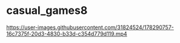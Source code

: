 # casual_games8



https://user-images.githubusercontent.com/31824524/178290757-16c7375f-20d3-4830-b33d-c354d779d119.mp4

